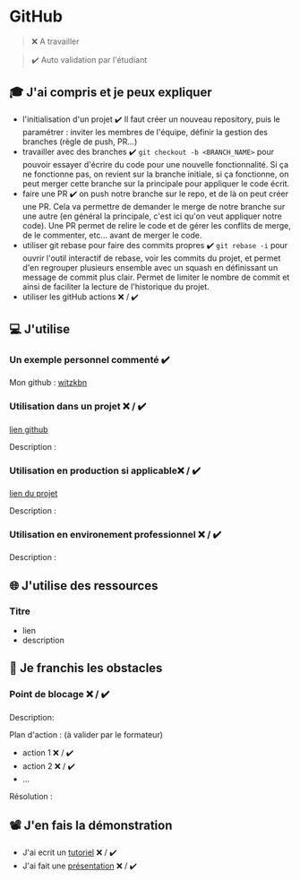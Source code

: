 # GitHub

> ❌ A travailler

> ✔️ Auto validation par l'étudiant

## 🎓 J'ai compris et je peux expliquer

- l'initialisation d'un projet ✔️ Il faut créer un nouveau repository, puis le paramétrer : inviter les membres de l'équipe, définir la gestion des branches (règle de push, PR...)
- travailler avec des branches ✔️ `git checkout -b <BRANCH_NAME>` pour pouvoir essayer d'écrire du code pour une nouvelle fonctionnalité. Si ça ne fonctionne pas, on revient sur la branche initiale, si ça fonctionne, on peut merger cette branche sur la principale pour appliquer le code écrit.
- faire une PR ✔️ on push notre branche sur le repo, et de là on peut créer une PR. Cela va permettre de demander le merge de notre branche sur une autre (en général la principale, c'est ici qu'on veut appliquer notre code). Une PR permet de relire le code et de gérer les conflits de merge, de le commenter, etc... avant de merger le code.
- utiliser git rebase pour faire des commits propres ✔️ `git rebase -i` pour ouvrir l'outil interactif de rebase, voir les commits du projet, et permet d'en regrouper plusieurs ensemble avec un squash en définissant un message de commit plus clair. Permet de limiter le nombre de commit et ainsi de faciliter la lecture de l'historique du projet.
- utiliser les gitHub actions ❌ / ✔️

## 💻 J'utilise

### Un exemple personnel commenté ✔️

Mon github : [witzkbn](https://github.com/witzkvn?tab=repositories)

### Utilisation dans un projet ❌ / ✔️

[lien github](...)

Description :

### Utilisation en production si applicable❌ / ✔️

[lien du projet](...)

Description :

### Utilisation en environement professionnel ❌ / ✔️

Description :

## 🌐 J'utilise des ressources

### Titre

- lien
- description

## 🚧 Je franchis les obstacles

### Point de blocage ❌ / ✔️

Description:

Plan d'action : (à valider par le formateur)

- action 1 ❌ / ✔️
- action 2 ❌ / ✔️
- ...

Résolution :

## 📽️ J'en fais la démonstration

- J'ai ecrit un [tutoriel](...) ❌ / ✔️
- J'ai fait une [présentation](...) ❌ / ✔️
